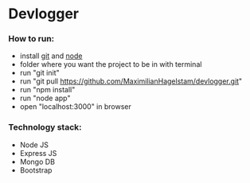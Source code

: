 # Devlogger

### How to run:

- install [git](https://git-scm.com/downloads) and [node](https://nodejs.org)
- folder where you want the project to be in with terminal
- run "git init"
- run "git pull https://github.com/MaximilianHagelstam/devlogger.git"
- run "npm install"
- run "node app"
- open "localhost:3000" in browser

### Technology stack:

- Node JS
- Express JS
- Mongo DB
- Bootstrap
